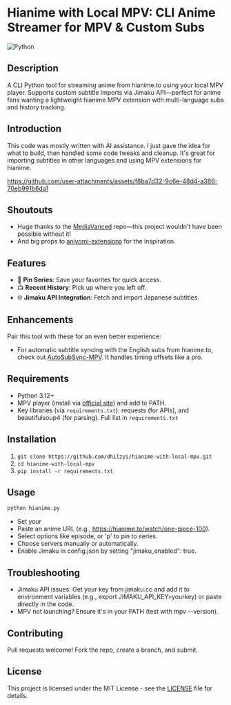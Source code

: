 # Hianime with Local MPV: CLI Anime Streamer for MPV & Custom Subs
![Python](https://img.shields.io/badge/python-3.12-green)

## Description
A CLI Python tool for streaming anime from hianime.to using your local MPV player. Supports custom subtitle imports via Jimaku API—perfect for anime fans wanting a lightweight hianime MPV extension with multi-language subs and history tracking.

## Introduction
This code was mostly written with AI assistance. I just gave the idea for what to build, then handled some code tweaks and cleanup. It's great for importing subtitles in other languages and using MPV extensions for hianime.

https://github.com/user-attachments/assets/f8ba7d32-9c6e-48d4-a386-70eb991b6da1

## Shoutouts
- Huge thanks to the [MediaVanced](https://github.com/yogesh-hacker/MediaVanced) repo—this project wouldn't have been possible without it!
- And big props to [aniyomi-extensions]( https://github.com/yuzono/aniyomi-extensions) for the inspiration.

## Features
- 📌 **Pin Series**: Save your favorites for quick access.
- 📺 **Recent History**: Pick up where you left off.
- 🌐 **Jimaku API Integration**: Fetch and import Japanese subtitles.

## Enhancements
Pair this tool with these for an even better experience:
- For automatic subtitle syncing with the English subs from hianime.to, check out [AutoSubSync-MPV](https://github.com/joaquintorres/autosubsync-mpv). It handles timing offsets like a pro.

## Requirements
- Python 3.12+
- MPV player (install via [official site](https://mpv.io/)) and add to PATH.
- Key libraries (via `requirements.txt`): requests (for APIs), and beautifulsoup4 (for parsing). Full list in `requirements.txt`

## Installation
1. `git clone https://github.com/dhilzyi/hianime-with-local-mpv.git`
2. `cd hianime-with-local-mpv`
3. `pip install -r requirements.txt`

## Usage
```bash
python hianime.py
```
- Set your 
- Paste an anime URL (e.g., https://hianime.to/watch/one-piece-100).
- Select options like episode, or 'p' to pin to series.
- Choose servers manually or automatically.
- Enable Jimaku in config.json by setting "jimaku_enabled": true.

## Troubleshooting
- Jimaku API issues: Get your key from jimaku.cc and add it to environment variables (e.g., export JIMAKU_API_KEY=yourkey) or paste directly in the code.
- MPV not launching? Ensure it's in your PATH (test with mpv --version).

## Contributing
Pull requests welcome! Fork the repo, create a branch, and submit.

## License
This project is licensed under the MIT License - see the [LICENSE](https://github.com/dhilzyi/hianime-with-local-mpv/blob/master/LICENSE) file for details.


